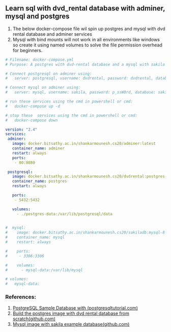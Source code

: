 ## Learn sql with dvd_rental database with adminer, mysql and postgres

 1. The below docker-compose file wil spin up postgres and mysql with dvd rental database and adminer services
 2. Mysql with bind mounts will not work in all environments like windows so create it using named volumes to solve the file permission overhead for beginners.

```yaml
# Filename: docker-compose.yml
# Purpose: A postgres with dvd-rental database and a mysql with sakila database with adminer sql web-client to learn sql queries

# Connect postgresql on adminer using:
#   server: postgresql, username: dvdrental, password: dvdrental, database: dvdrental

# Connect mysql on adminer using:
#   server: mysql, username: sakila, password: p_ssW0rd, database: sakila

# run these services using the cmd in powershell or cmd:
#   docker-compose up -d

# stop these  services using the cmd in powershell or cmd:
#   docker-compose down

version: "2.4"
services:
 adminer:
   image: docker.bitsathy.ac.in/shankarmounesh.cs20/adminer:latest
   container_name: adminer
   restart: always
   ports:
    - 80:8080

 postgresql:
   image: docker.bitsathy.ac.in/shankarmounesh.cs20/dvdrental:postgres-15
   container_name: postgres
   restart: always

   ports:
    - 5432:5432

   volumes:
     - ./postgres-data:/var/lib/postgresql/data

  
#  mysql:
#    image: docker.bitsathy.ac.in/shankarmounesh.cs20/sakiladb:mysql-8
#    container_name: mysql
#    restart: always

#    ports:
#     - 3306:3306

#    volumes:
#      - mysql-data:/var/lib/mysql

# volumes:
#   mysql-data:
```
### References:

 1.  [PostgreSQL Sample Database with (postgresqltutorial.com)](https://www.postgresqltutorial.com/postgresql-getting-started/postgresql-sample-database/)
 2.  [Build the postgres image with dvd rental database from scratch(github.com)](https://github.com/kedziorski/test-db-pg-dvdrental)
 3.  [Mysql image with sakila example database(github.com)](https://github.com/sakiladb/mysql)




